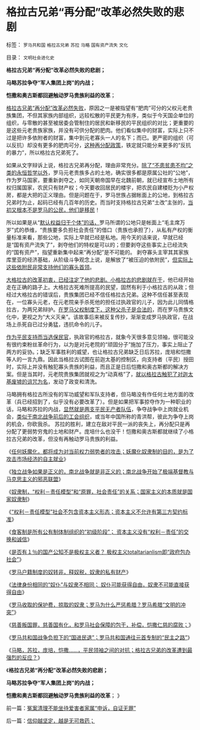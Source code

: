 # 格拉古兄弟“再分配”改革必然失败的悲剧

标签： `罗马共和国` `格拉古兄弟` `苏拉` `马略` `国有资产流失` `文化` 

目录： `文明社会进化史`

**格拉古兄弟“再分配”改革必然失败的悲剧；**

**马略苏拉争夺“军人集团上岗”的内战；**

**恺撒和奥古斯都回避触动罗马贵族利益的改革**；

[格拉古兄弟“再分配”改革必然失败](../../../2013/3/11/罗马的国进民退，格拉古改革，同盟者战争；.md)，原因之一是被指望有“肥肉”可分的父权元老贵族集团，不但其家族内部组织，远较松散的平民更为有序，类似于今天国企单位的组织，与零散的甚至被居委会管制住的居民和新移民的平民组织的对比；更重要的是这些元老贵族家族，并没有可供分配的肥肉。他们看似集中的财富，实际上只不过是把许多依附者的财富，集中到元老寡头一人的名下；而已。更严密的组织（可以反抗）却没有更多的肥肉可分，[这种再分配政策](../../../2013/3/13/罗马贵族与平民不是阶级斗争.md)，铁定就只能分来更多的“反抗的暴力”，所以格拉古兄弟死了。

如果从文字辩诉上说，格拉古兄弟再分配，理由非常充分。[除了“不患贫患不均”之类的永恒哲学以外](../../../2009/2/7/“不患贫而患不均”是伪公平，是特权化，社会等级化.md)，罗马元老贵族多占的土地，确实很多都是原属公社的“公地”，作为罗马国家，要重新剥夺之，如同天朝帝国早在北魏前朝，就已经宣布土地所有权归属国家，农民只有财产权；今天要收回居民的楼宇，把农民自建楼贬为小产权房，都是大把的正义理由。但是问题在于，罗马世族占据帐面上的公地，到格拉古兄弟时为止，起码已经有几百年的历史。而当时支持格拉古兄弟“土改”主张的，[当初又根本不是罗马的公民，他们是移民](../../../2013/3/21/罗马体制类似斯巴达，但没有被剥削的奴隶阶层.md)！

所以如果是从“[默认权益归于个体”的话，](../../../2013/3/19/广州药业强占王老吉第三季，国进民退高歌猛进！.md)罗马所谓的公地只是帐面上“毛主席万岁”式的恭维，“贵族要多负担社会责任”的借口（贵族也承担了），从私有产权的衡量标准来看，那些公地，实际上早就已经是私地。用今天的话来说，早就已经是“国有资产流失了”，剥夺他们的特权是可以的；但要剥夺这些事实上已经流失的“国有资产”，指望重新集中起来“再分配”是不可能的。
剥夺寡头主宰其其家族库里亚的经济基础，从阶级斗争观念上说，是解放了“被压迫的依附民”，[但实际上这些依附民非常支持他们的寡头首领](../../../2011/5/18/任何社会都没有固定的“阶级”.md)。

[大格拉古的改革初衷，已经注定了他的悲剧。小格拉古的悲剧就在于](../../../2012/2/3/公有制的改革者不容易；为什么要“打着左灯向右拐”？.md)，他已经开始走在正确的路子上。大格拉古死难所提高的民望，固然有利于小格拉古的从政；但经过大格拉古的错误后，贵族集团已经不信任格拉古兄弟。这种不信任甚至表现在，一位寡头元老，在元老院亲手杀死他的担任过执政官的儿子，因为此儿同情格拉古，为两兄弟辩护。[在罗马父权制度下，这种父杀子是合法的](../../../2010/8/8/罗马父权制度就是三纲五常的法制化.md)，而在罗马贵族文化中，更视之为“大义灭亲”。该故事后来被反复传抄，渐渐变成罗马执政官，在战场上杀死自已过分勇猛，违抗命令的儿子。

[作为平民支持而当选保民官](../../../2012/1/3/民主关键在涉私一票否决权；罗马的保民官和美国宪法中的要素.md)，执政官的格拉古，就象今天很多意见领袖，很可能没有很约束粉丝革命行为，以为是对元老院的“顽固分子”施加了压力，事实上阻止了两方的妥协。；缺乏军事胜利的威望，也让格拉古兄弟缺乏日后苏拉，庞培和恺撒等人的一言九鼎。因此当格拉古试图在前迦太基的控制区，向支持者（平民）授田时，实际上并没有触犯寡头贵族的利益，而且正是日后恺撒和奥古斯都的解决方案。但是当其时，元老院贵族集团就视之为“动真格”了，[就以格拉古触犯了对迦太基废墟的诅咒为名](../../../2011/4/22/美英法的第三次布匿战争.md)，发动了政变和清洗。

马略拥有格拉古所没有的军功威望和军队支持者，但马略没有作任何土地方面的改革（兵已经招到了，似乎没有必要改革了）。但是如果把军事掠夺作为一种职业的话，马略和苏拉的内战，[显然就是两支平民无产者队伍](../../../2010/6/3/罗马元老院富豪和中产者阶层.md)，争夺战争中上岗就业机会，[类似于南北战争前后的工会组织](../../../2011/7/2/美国工团主义兴起和南北战争.md)，或当年中国所称的青洪帮，彼此为争夺上岗的机会，你砍我杀。
苏拉的胜利，建立在敌对平民一派的丧失上，再分配只是再分配了更弱势穷鬼的土地和财产。庞培什么也没干！恺撒和奥古斯都就继续了小格拉古兄弟的改革，但没有再触动罗马贵族的利益。

《[任何妖魔化，都将成为对当前权力弱势者的攻击；妖魔化奴隶制的目的，是为了攻击市场经济的自主就业](../../../2013/3/18/拒绝对任何人妖魔化，我们只支持真实客观！.md)》

《[独立战争如果是正义的，南北战争就是非正义的；南北战争开始了极端基督教与马克思主义的邪恶联盟](../../../2013/3/18/独立战争如果是正义的，南北战争就是非正义的.md)》

《[奴隶制，“权利－责任模型”和“原罪，社会责任”的关系；国家主义的本质就是国家奴隶制](../../../2013/3/19/《人权宣言》的政治诉求是奴隶制.md)》

《[“权利－责任模型”社会不包含资本主义形态；资本主义不允许有第三方契约标准](../../../2013/3/19/民主是资本主义团购的公共服务及契约的共同体.md)》

《[食客制是所有公有制体制组织的“初级阶段”；
资本主义没有“权利－责任”的交换和诚信](../../../2013/3/19/食客制是所有公有制体制组织的“初级阶段”.md)》

《[是否有１％的国产公知不是极权主义者？
极权主义totaltarianlism即“政府包办社会”](../../../2013/3/20/是否有１％的国产公知不是极权主义者？.md)》

《[罗马户籍制度的奴转非，释奴税，奴隶的私有财产](../../../2013/3/20/罗马户籍制度的奴转非，释奴税，奴隶的私有财产.md)》

《[法律身份相同的“奴仆”与奴隶不相同； 奴仆可能获得自由，奴隶不可能直接获得自由](../../../2013/3/21/罗马体制类似斯巴达，但没有被剥削的奴隶阶层.md)》

《[罗马收取的保护费，掠取的奴隶；罗马为什么严惩希腊？罗马希腊“文明的冲突”](../../../2013/3/21/罗马为什么严惩希腊？收保护费，和掠取奴隶.md)》

《[慈善叛国罪，慈善国有化，和罗马社会保障的包干，补偿，恺撒仁慈的腐败；](../../../2013/3/21/罗马的慈善叛国罪，慈善国有化和社会保障，恺撒仁慈的腐败.md)》

《[罗马共和国战争负担下的“国进民退”；罗马共和国通往元首专制的“民主之路”](../../../2013/3/22/罗马战争负担下的“国进民退”,通往元首专制的“民主之路”.md)》

《[马略，苏拉，庞培，恺撒……，平民领袖之间的对抗；格拉古兄弟的改革遭到最强烈的反应？](../../../2013/3/22/格拉古兄弟的改革为什么遭到最强烈的反击？.md)》

《**格拉古兄弟“再分配”改革必然失败的悲剧；**

**马略苏拉争夺“军人集团上岗”的内战；**

**恺撒和奥古斯都回避触动罗马贵族利益的改革**； 》

前一篇：[冤案清理不能坐待爱害者家属“申诉，自证无罪”](../../../2013/3/22/冤案清理不能坐待爱害者家属“申诉，自证无罪”.md)

后一篇：[信仰越坚定，越是无可救药；](../../../2013/3/23/信仰越坚定，越是无可救药；.md)